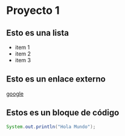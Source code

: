 # Proyecto 1
## Esto es una lista 
* item 1
* item 2
* item 3

## Esto es un enlace externo
[google](http://www.google.es)


## Estos es un bloque de código
```java
System.out.println("Hola Mundo");
```
